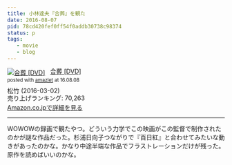 ```yaml
---
title: 小林達夫『合葬』を観た
date: 2016-08-07
pid: 78cd420fef0ff54f0addb30738c98374
status: p
tags:
   - movie
   - blog
---
```


<div class="amazlet-box" style="margin-bottom:0px;"><div class="amazlet-image" style="float:left;margin:0px 12px 1px 0px;"><a href="http://www.amazon.co.jp/exec/obidos/ASIN/B018K0OG6A/dotimpact-22/ref=nosim/" name="amazletlink" target="_blank"><img src="http://ecx.images-amazon.com/images/I/515cyWeR9yL._SL160_.jpg" alt="合葬 [DVD]" style="border: none;" /></a></div><div class="amazlet-info" style="line-height:120%; margin-bottom: 10px"><div class="amazlet-name" style="margin-bottom:10px;line-height:120%"><a href="http://www.amazon.co.jp/exec/obidos/ASIN/B018K0OG6A/dotimpact-22/ref=nosim/" name="amazletlink" target="_blank">合葬 [DVD]</a><div class="amazlet-powered-date" style="font-size:80%;margin-top:5px;line-height:120%">posted with <a href="http://www.amazlet.com/" title="amazlet" target="_blank">amazlet</a> at 16.08.08</div></div><div class="amazlet-detail">松竹 (2016-03-02)<br />売り上げランキング: 70,263<br /></div><div class="amazlet-sub-info" style="float: left;"><div class="amazlet-link" style="margin-top: 5px"><a href="http://www.amazon.co.jp/exec/obidos/ASIN/B018K0OG6A/dotimpact-22/ref=nosim/" name="amazletlink" target="_blank">Amazon.co.jpで詳細を見る</a></div></div></div><div class="amazlet-footer" style="clear: left"></div></div>

---- 

WOWOWの録画で観たやつ。どういう力学でこの映画がこの監督で制作されたのかが謎な作品だった。杉浦日向子つながりで『百日紅』と合わせてみたいな動きがあったのかな。かなり中途半端な作品でフラストレーションだけが残った。原作を読めばいいのかな。